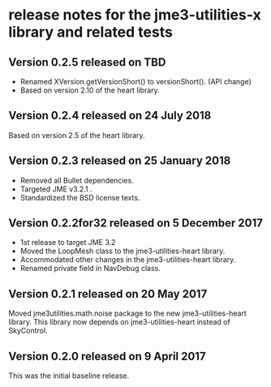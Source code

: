 # release notes for the jme3-utilities-x library and related tests

## Version 0.2.5 released on TBD

 + Renamed XVersion.getVersionShort() to versionShort(). (API change)
 + Based on version 2.10 of the heart library.

## Version 0.2.4 released on 24 July 2018

Based on version 2.5 of the heart library.

## Version 0.2.3 released on 25 January 2018

 + Removed all Bullet dependencies.
 + Targeted JME v3.2.1 .
 + Standardized the BSD license texts.

## Version 0.2.2for32 released on 5 December 2017

 + 1st release to target JME 3.2
 + Moved the LoopMesh class to the jme3-utilities-heart library.
 + Accommodated other changes in the jme3-utilities-heart library.
 + Renamed private field in NavDebug class.

## Version 0.2.1 released on 20 May 2017

Moved jme3utilities.math.noise package to the new jme3-utilities-heart library.
This library now depends on jme3-utilities-heart instead of SkyControl.

## Version 0.2.0 released on 9 April 2017

This was the initial baseline release.